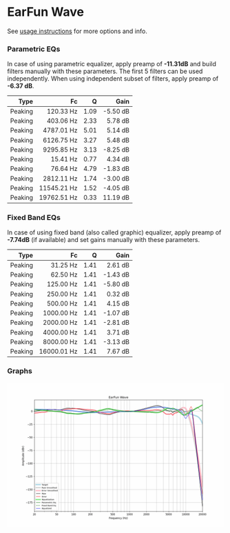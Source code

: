 # EarFun Wave
See [usage instructions](https://github.com/jaakkopasanen/AutoEq#usage) for more options and info.

### Parametric EQs
In case of using parametric equalizer, apply preamp of **-11.31dB** and build filters manually
with these parameters. The first 5 filters can be used independently.
When using independent subset of filters, apply preamp of **-6.37 dB**.

| Type    | Fc          |    Q | Gain     |
|--------:|------------:|-----:|---------:|
| Peaking | 120.33 Hz   | 1.09 | -5.50 dB |
| Peaking | 403.06 Hz   | 2.33 | 5.78 dB  |
| Peaking | 4787.01 Hz  | 5.01 | 5.14 dB  |
| Peaking | 6126.75 Hz  | 3.27 | 5.48 dB  |
| Peaking | 9295.85 Hz  | 3.13 | -8.25 dB |
| Peaking | 15.41 Hz    | 0.77 | 4.34 dB  |
| Peaking | 76.64 Hz    | 4.79 | -1.83 dB |
| Peaking | 2812.11 Hz  | 1.74 | -3.00 dB |
| Peaking | 11545.21 Hz | 1.52 | -4.05 dB |
| Peaking | 19762.51 Hz | 0.33 | 11.19 dB |

### Fixed Band EQs
In case of using fixed band (also called graphic) equalizer, apply preamp of **-7.74dB**
(if available) and set gains manually with these parameters.

| Type    | Fc          |    Q | Gain     |
|--------:|------------:|-----:|---------:|
| Peaking | 31.25 Hz    | 1.41 | 2.61 dB  |
| Peaking | 62.50 Hz    | 1.41 | -1.43 dB |
| Peaking | 125.00 Hz   | 1.41 | -5.80 dB |
| Peaking | 250.00 Hz   | 1.41 | 0.32 dB  |
| Peaking | 500.00 Hz   | 1.41 | 4.15 dB  |
| Peaking | 1000.00 Hz  | 1.41 | -1.07 dB |
| Peaking | 2000.00 Hz  | 1.41 | -2.81 dB |
| Peaking | 4000.00 Hz  | 1.41 | 3.71 dB  |
| Peaking | 8000.00 Hz  | 1.41 | -3.13 dB |
| Peaking | 16000.01 Hz | 1.41 | 7.67 dB  |

### Graphs
![](./EarFun%20Wave.png)